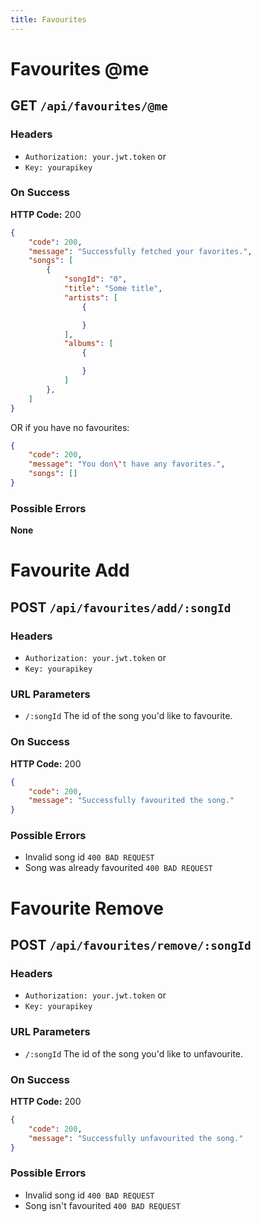 ```yaml
---
title: Favourites
---
```


# Favourites @me

## GET `/api/favourites/@me`

### Headers
* `Authorization: your.jwt.token`
or
* `Key: yourapikey`

### On Success
**HTTP Code:** 200

```json
{
	"code": 200,
	"message": "Successfully fetched your favorites.",
	"songs": [
		{
			"songId": "0",
			"title": "Some title",
			"artists": [
				{

				}
			],
			"albums": [
				{

				}
			]
		},
	]
}
```
OR if you have no favourites:

```json
{
	"code": 200,
	"message": "You don\'t have any favorites.",
	"songs": []
}
```

### Possible Errors
**None**

# Favourite Add

## POST `/api/favourites/add/:songId`

### Headers
* `Authorization: your.jwt.token`
or
* `Key: yourapikey`

### URL Parameters
* `/:songId` The id of the song you'd like to favourite.

### On Success
**HTTP Code:** 200

```json
{
	"code": 200,
	"message": "Successfully favourited the song."
}
```

### Possible Errors

* Invalid song id `400 BAD REQUEST`
* Song was already favourited `400 BAD REQUEST`

# Favourite Remove

## POST `/api/favourites/remove/:songId`

### Headers
* `Authorization: your.jwt.token`
or
* `Key: yourapikey`

### URL Parameters
* `/:songId` The id of the song you'd like to unfavourite.

### On Success
**HTTP Code:** 200

```json
{
	"code": 200,
	"message": "Successfully unfavourited the song."
}
```

### Possible Errors

* Invalid song id `400 BAD REQUEST`
* Song isn't favourited `400 BAD REQUEST`
